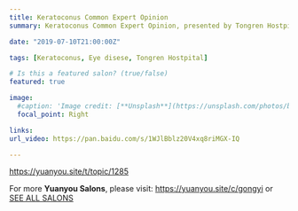 ```yaml
---
title: Keratoconus Common Expert Opinion
summary: Keratoconus Common Expert Opinion, presented by Tongren Hostpital

date: "2019-07-10T21:00:00Z"

tags: [Keratoconus, Eye disese, Tongren Hostpital]

# Is this a featured salon? (true/false)
featured: true

image:
  #caption: 'Image credit: [**Unsplash**](https://unsplash.com/photos/bzdhc5b3Bxs)'
  focal_point: Right

links:
url_video: https://pan.baidu.com/s/1WJlBblz20V4xq8riMGX-IQ

---
```


https://yuanyou.site/t/topic/1285

For more **Yuanyou Salons**, please visit: https://yuanyou.site/c/gongyi
or [SEE ALL SALONS](../)
